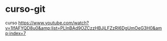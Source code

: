 # curso-git
curso https://www.youtube.com/watch?v=1IfAFYQD8u0&amp;list=PLInBAd9OZCzzHBJjLFZzRl6DgUmOeG3H0&amp;index=7

